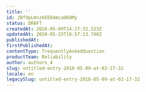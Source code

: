 ```yaml
---
title: ''
id: 2Bf9pLHnz6EEO4mcaO60My
status: DRAFT
createdAt: 2018-05-09T14:17:32.523Z
updatedAt: 2020-05-25T18:57:13.740Z
publishedAt: 
firstPublishedAt: 
contentType: frequentlyAskedQuestion
productTeam: Reliability
author: authors_4
slug: untitled-entry-2018-05-09-at-02-17-32
locale: en
legacySlug: untitled-entry-2018-05-09-at-02-17-32
---
```



